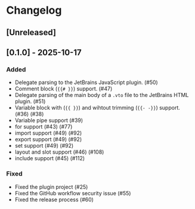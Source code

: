 # Changelog

## [Unreleased]

## [0.1.0] - 2025-10-17
### Added

- Delegate parsing to the JetBrains JavaScript plugin. (#50)
- Comment block (`{{# }}`) support. (#47)
- Delegate parsing of the main body of a `.vto` file to the JetBrains HTML plugin. (#51)
- Variable block with (`{{ }}`) and wihtout trimming (`{{- -}}`) support. (#36) (#38)
- Variable pipe support (#39)
- for support (#43) (#77)
- import support (#49) (#92)
- export support (#49) (#92)
- set support (#49) (#92)
- layout and slot support (#46) (#108)
- include support (#45) (#112)

### Fixed

- Fixed the plugin project (#25)
- Fixed the GitHub workflow security issue (#55)
- Fixed the release process (#60)
